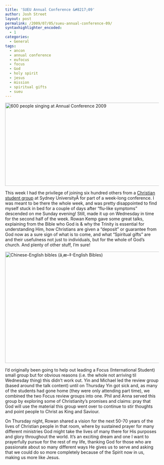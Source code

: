 ```yaml
---
title: 'SUEU Annual Conference &#8217;09'
author: Josh Street
layout: post
permalink: /2009/07/05/sueu-annual-conference-09/
syntaxhighlighter_encoded:
  - 1
categories:
  - General
tags:
  - ancon
  - annual conference
  - eufocus
  - focus
  - God
  - holy spirit
  - jesus
  - mission
  - spiritual gifts
  - sueu
---
```

<img class="alignnone size-full wp-image-1539" title="600 people singing at Annual Conference 2009" src="http://josh.st/blog/wp-content//2009/07/ancon-singing.jpg" alt="600 people singing at Annual Conference 2009" width="700" height="272" />

This week I had the privilege of joining six hundred others from a [Christian student group][1] at Sydney UniversityÂ for part of a week-long conference. I was meant to be there the whole week, and was pretty disappointed to find myself stuck in bed for a couple of days after &#8220;flu-like symptoms&#8221; descended on me Sunday evening! Still, made it up on Wednesday in time for the second half of the week. Rowan Kemp gave some great talks, explaining from the Bible who God is & why the Trinity is essential for understanding Him, how Christians are given a &#8220;deposit&#8221; or guarantee from God now as a sure sign of what is to come, and what &#8220;Spiritual gifts&#8221; are and their usefulness not just to individuals, but for the whole of God&#8217;s church. And plenty of other stuff, I&#8217;m sure!

<img class="alignnone size-full wp-image-1540" title="Chinese-English bibles (ä¸­æ–‡-English Bibles)" src="http://josh.st/blog/wp-content//2009/07/chinese-english-bibles.jpg" alt="Chinese-English bibles (ä¸­æ–‡-English Bibles)" width="700" height="364" />

I&#8217;d originally been going to help out leading a Focus (International Student) small group but for obvious reasons (i.e. the whole not arriving til Wednesday thing) this didn&#8217;t work out. Yin and Michael led the review group (based around the talk content) until on Thursday Yin got sick and, as many of the students had gone home (they were only attending part time), we combined the two Focus review groups into one. Phil and Anna served this group by exploring some of Christianity&#8217;s promises and claims: pray that God will use the material this group went over to continue to stir thoughts and point people to Christ as King and Saviour.

On Thursday night, Rowan shared a vision for the next 50-70 years of the lives of Christian people in that room, where by sustained prayer for many different ministries God might take the lives of many there for His purposes and glory throughout the world. It&#8217;s an exciting dream and one I want to prayerfully pursue for the rest of my life, thanking God for those who are passionate about so many different ways He gives us to serve and asking that we could do so more completely because of the Spirit now in us, making us more like Jesus.

 [1]: http://www.sueu.org.au/